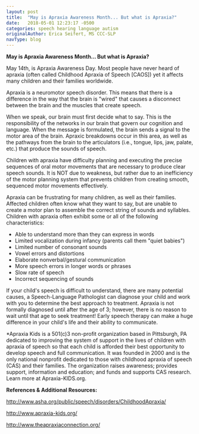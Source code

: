 ```yaml
---
layout: post
title:  "May is Apraxia Awareness Month... But what is Apraxia?"
date:   2018-05-01 12:23:17 -0500
categories: speech hearing language autism
originalAuthor: Erica Seifert, MS CCC-SLP
navType: blog
---
```

**May is Apraxia Awareness Month... But what is Apraxia?**

May 14th, is Apraxia Awareness Day. Most people have never heard of apraxia (often called Childhood Apraxia of Speech [CAOS]) yet it affects many children and their families worldwide.

Apraxia is a neuromotor speech disorder. This means that there is a difference in the way that the brain is &quot;wired&quot; that causes a disconnect between the brain and the muscles that create speech.

When we speak, our brain must first decide what to say. This is the responsibility of the networks in our brain that govern our cognition and language. When the message is formulated, the brain sends a signal to the motor area of the brain. Apraxic breakdowns occur in this area, as well as the pathways from the brain to the articulators (i.e., tongue, lips, jaw, palate, etc.) that produce the sounds of speech.

Children with apraxia have difficulty planning and executing the precise sequences of oral motor movements that are necessary to produce clear speech sounds. It is NOT due to weakness, but rather due to an inefficiency of the motor planning system that prevents children from creating smooth, sequenced motor movements effectively.

Apraxia can be frustrating for many children, as well as their families. Affected children often know what they want to say, but are unable to create a motor plan to assemble the correct string of sounds and syllables. Children with apraxia often exhibit some or all of the following characteristics:

- Able to understand more than they can express in words
- Limited vocalization during infancy (parents call them &quot;quiet babies&quot;)
- Limited number of consonant sounds
- Vowel errors and distortions
- Elaborate nonverbal/gestural communication
- More speech errors in longer words or phrases
- Slow rate of speech
- Incorrect sequencing of sounds

If your child&#39;s speech is difficult to understand, there are many potential causes, a Speech-Language Pathologist can diagnose your child and work with you to determine the best approach to treatment. Apraxia is not formally diagnosed until after the age of 3; however, there is no reason to wait until that age to seek treatment! Early speech therapy can make a huge difference in your child&#39;s life and their ability to communicate.

\*Apraxia Kids is a 501(c)3 non-profit organization based in Pittsburgh, PA dedicated to improving the system of support in the lives of children with apraxia of speech so that each child is afforded their best opportunity to develop speech and full communication. It was founded in 2000 and is the only national nonprofit dedicated to those with childhood apraxia of speech (CAS) and their families. The organization raises awareness; provides support, information and education; and funds and supports CAS research. Learn more at Apraxia-KIDS.org.



**References &amp; Additional Resources:**

http://www.asha.org/public/speech/disorders/ChildhoodApraxia/

http://www.apraxia-kids.org/

http://www.theapraxiaconnection.org/
